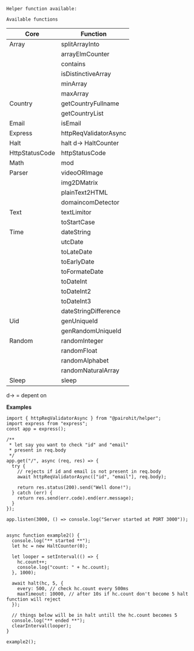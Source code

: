 `Helper function available:`

`Available functions`

| Core           | Function              |
| -------------- | --------------------- |
| Array          | splitArrayInto        |
|                | arrayElmCounter       |
|                | contains              |
|                | isDistinctiveArray    |
|                | minArray              |
|                | maxArray              |
| Country        | getCountryFullname    |
|                | getCountryList        |
| Email          | isEmail               |
| Express        | httpReqValidatorAsync |
| Halt           | halt d-> HaltCounter  |
| HttpStatusCode | httpStatusCode        |
| Math           | mod                   |
| Parser         | videoORImage          |
|                | img2DMatrix           |
|                | plainText2HTML        |
|                | domaincomDetector     |
| Text           | textLimitor           |
|                | toStartCase           |
| Time           | dateString            |
|                | utcDate               |
|                | toLateDate            |
|                | toEarlyDate           |
|                | toFormateDate         |
|                | toDateInt             |
|                | toDateInt2            |
|                | toDateInt3            |
|                | dateStringDifference  |
| Uid            | genUniqueId           |
|                | genRandomUniqueId     |
| Random         | randomInteger         |
|                | randomFloat           |
|                | randomAlphabet        |
|                | randomNaturalArray    |
| Sleep          | sleep                 |

d-> = depent on

**Examples**

```
import { httpReqValidatorAsync } from "@pairohit/helper";
import express from "express";
const app = express();

/**
 * let say you want to check "id" and "email"
 * present in req.body
 */
app.get("/", async (req, res) => {
  try {
    // rejects if id and email is not present in req.body
    await httpReqValidatorAsync(["id", "email"], req.body);

    return res.status(200).send("Well done!");
  } catch (err) {
    return res.send(err.code).end(err.message);
  }
});

app.listen(3000, () => console.log("Server started at PORT 3000"));

```

```

async function example2() {
  console.log("** started **");
  let hc = new HaltCounter(0);

  let looper = setInterval(() => {
    hc.count++;
    console.log("count: " + hc.count);
  }, 1000);

  await halt(hc, 5, {
    every: 500, // check hc.count every 500ms
    maxTimeout: 10000, // after 10s if hc.count don't become 5 halt function will reject
  });

  // things below will be in halt untill the hc.count becomes 5
  console.log("** ended **");
  clearInterval(looper);
}

example2();

```
